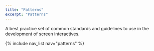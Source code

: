 ```yaml
---
title: "Patterns"
excerpt: "Patterns"
---
```


A best practice set of common standards and guidelines to use in the development of screen interactives.

{% include nav_list nav="patterns" %}

